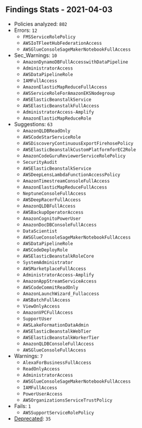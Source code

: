 ## Findings Stats - 2021-04-03

- Policies analyzed: `802`
- Errors: `12`
  - `FMSServiceRolePolicy`
  - `AWSIoTFleetHubFederationAccess`
  - `AWSGlueConsoleSageMakerNotebookFullAccess`
- Sec_Warnings: `10`
  - `AmazonDynamoDBFullAccesswithDataPipeline`
  - `AdministratorAccess`
  - `AWSDataPipelineRole`
  - `IAMFullAccess`
  - `AmazonElasticMapReduceFullAccess`
  - `AWSServiceRoleForAmazonEKSNodegroup`
  - `AWSElasticBeanstalkService`
  - `AWSElasticBeanstalkFullAccess`
  - `AdministratorAccess-Amplify`
  - `AmazonElasticMapReduceRole`
- Suggestions: `63`
  - `AmazonQLDBReadOnly`
  - `AWSCodeStarServiceRole`
  - `AWSDiscoveryContinuousExportFirehosePolicy`
  - `AWSElasticBeanstalkCustomPlatformforEC2Role`
  - `AmazonCodeGuruReviewerServiceRolePolicy`
  - `SecurityAudit`
  - `AWSElasticBeanstalkService`
  - `AWSDeepLensLambdaFunctionAccessPolicy`
  - `AmazonTimestreamConsoleFullAccess`
  - `AmazonElasticMapReduceFullAccess`
  - `NeptuneConsoleFullAccess`
  - `AWSDeepRacerFullAccess`
  - `AmazonQLDBFullAccess`
  - `AWSBackupOperatorAccess`
  - `AmazonCognitoPowerUser`
  - `AmazonDocDBConsoleFullAccess`
  - `DataScientist`
  - `AWSGlueConsoleSageMakerNotebookFullAccess`
  - `AWSDataPipelineRole`
  - `AWSCodeDeployRole`
  - `AWSElasticBeanstalkRoleCore`
  - `SystemAdministrator`
  - `AWSMarketplaceFullAccess`
  - `AdministratorAccess-Amplify`
  - `AmazonAppStreamServiceAccess`
  - `AWSCodeCommitReadOnly`
  - `AmazonLaunchWizard_Fullaccess`
  - `AWSBatchFullAccess`
  - `ViewOnlyAccess`
  - `AmazonVPCFullAccess`
  - `SupportUser`
  - `AWSLakeFormationDataAdmin`
  - `AWSElasticBeanstalkWebTier`
  - `AWSElasticBeanstalkWorkerTier`
  - `AmazonQLDBConsoleFullAccess`
  - `AWSGlueConsoleFullAccess`
- Warnings: `7`
  - `AlexaForBusinessFullAccess`
  - `ReadOnlyAccess`
  - `AdministratorAccess`
  - `AWSGlueConsoleSageMakerNotebookFullAccess`
  - `IAMFullAccess`
  - `PowerUserAccess`
  - `AWSOrganizationsServiceTrustPolicy`
- Fails: `1`
  - `AWSSupportServiceRolePolicy`
- [Deprecated](../DEPRECATED.json): `35`
